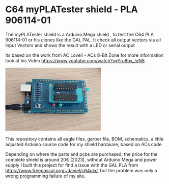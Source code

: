 # C64 myPLATester shield - PLA 906114-01
The myPLATester shield is a Arduino Mega shield , to test the C64 PLA 906114-01 or his clones like the GAL PAL.
It check all output vectors  via all Input Vectors and shows the result with a LED or serial output

Its based on the work from AC Lovell - ACs 8-Bit Zone
for more information look at his Video
https://www.youtube.com/watch?v=Yru8bx_IqN8
           
<img src="https://github.com/Tishima/C64-myPLATester/blob/main/myPLA_Tester%20shield/pictures/myPLA_Tester%20shield_complete.jpg" width="300" alt="C64 myPLATester shield">
         
This repository contains all eagle files, gerber file, BOM, schematics, a little adjusted Arduino source code for my shield hardware, based on ACs code

Depending on where the parts and pcbs are purchased, the price for the complete shield is around 20€ (2023), without Arduino Mega and power supply
I built this project for find a issue with the GAL PLA from https://www.freepascal.org/~daniel/c64pla/, but the problem was only a wrong programming failure of my site.
